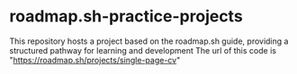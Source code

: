 # roadmap.sh-practice-projects
This repository hosts a project based on the roadmap.sh guide, providing a structured pathway for learning and development
The url of this code is  "https://roadmap.sh/projects/single-page-cv"